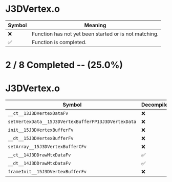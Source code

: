 # J3DVertex.o
| Symbol | Meaning 
| ------------- | ------------- 
| :x: | Function has not yet been started or is not matching. 
| :white_check_mark: | Function is completed. 


# 2 / 8 Completed -- (25.0%)
# J3DVertex.o
| Symbol | Decompiled? |
| ------------- | ------------- |
| `__ct__13J3DVertexDataFv` | :x: |
| `setVertexData__15J3DVertexBufferFP13J3DVertexData` | :x: |
| `init__15J3DVertexBufferFv` | :x: |
| `__dt__15J3DVertexBufferFv` | :x: |
| `setArray__15J3DVertexBufferCFv` | :x: |
| `__ct__14J3DDrawMtxDataFv` | :white_check_mark: |
| `__dt__14J3DDrawMtxDataFv` | :white_check_mark: |
| `frameInit__15J3DVertexBufferFv` | :x: |
